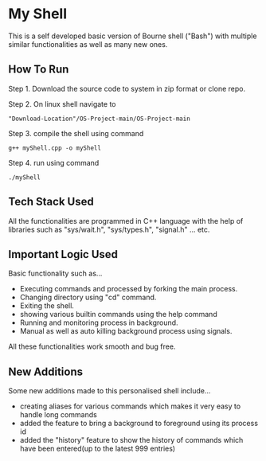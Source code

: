 # My Shell
This is a self developed basic version of Bourne shell ("Bash") with multiple similar functionalities as well as many new ones.

## How To Run
Step 1. Download the source code to system in zip format or clone repo.

Step 2. On linux shell navigate to
```
"Download-Location"/OS-Project-main/OS-Project-main
```
Step 3. compile the shell using command
```
g++ myShell.cpp -o myShell
```
Step 4. run using command
```
./myShell
```
## Tech Stack Used
All the functionalities are programmed in C++ language with the help of libraries such as "sys/wait.h", "sys/types.h", "signal.h" ... etc.

## Important Logic Used
Basic functionality such as...

- Executing commands and processed by forking the main process.
- Changing directory using "cd" command.
- Exiting the shell.
- showing various builtin commands using the help command
- Running and monitoring process in background.
- Manual as well as auto killing background process using signals.

All these functionalities work smooth and bug free.

## New Additions
Some new additions made to this personalised shell include...
- creating aliases for various commands which makes it very easy to handle long commands
- added the feature to bring a background to foreground using its process id
- added the "history" feature to show the history of commands which have been entered(up to the latest 999 entries)

